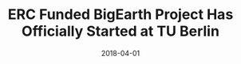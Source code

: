 ---
date: 2018-04-01
title: ERC Funded BigEarth Project Has Officially Started at TU Berlin
abstract:

text: |
    Prof. Dr. Begüm Demir moved with her BigEarth project from Italy to the TU Berlin. BigEarth is a research project funded by the European Research Council (ERC) Starting Grant, and it aims to develop a scalable and accurate Earth Observation (EO) image search and retrieval system for an accurate and fast discovery of crucial information for observing Earth from Big EO Archives.

main_page_image: BigEarthNet_RSiM.png

---